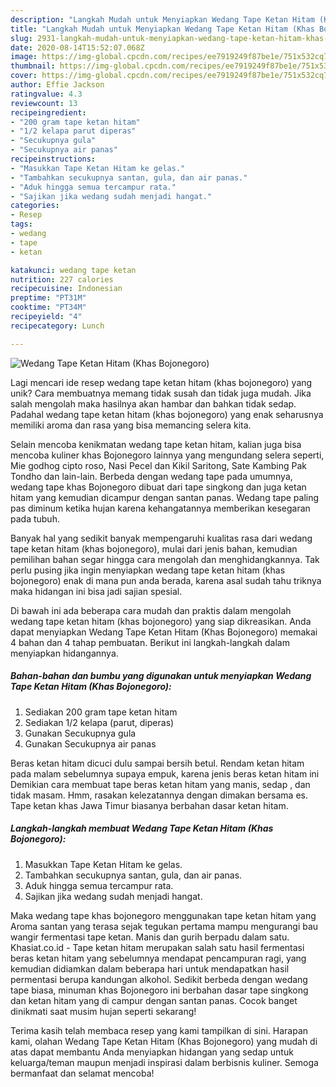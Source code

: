 ```yaml
---
description: "Langkah Mudah untuk Menyiapkan Wedang Tape Ketan Hitam (Khas Bojonegoro), Bikin Ngiler"
title: "Langkah Mudah untuk Menyiapkan Wedang Tape Ketan Hitam (Khas Bojonegoro), Bikin Ngiler"
slug: 2931-langkah-mudah-untuk-menyiapkan-wedang-tape-ketan-hitam-khas-bojonegoro-bikin-ngiler
date: 2020-08-14T15:52:07.068Z
image: https://img-global.cpcdn.com/recipes/ee7919249f87be1e/751x532cq70/wedang-tape-ketan-hitam-khas-bojonegoro-foto-resep-utama.jpg
thumbnail: https://img-global.cpcdn.com/recipes/ee7919249f87be1e/751x532cq70/wedang-tape-ketan-hitam-khas-bojonegoro-foto-resep-utama.jpg
cover: https://img-global.cpcdn.com/recipes/ee7919249f87be1e/751x532cq70/wedang-tape-ketan-hitam-khas-bojonegoro-foto-resep-utama.jpg
author: Effie Jackson
ratingvalue: 4.3
reviewcount: 13
recipeingredient:
- "200 gram tape ketan hitam"
- "1/2 kelapa parut diperas"
- "Secukupnya gula"
- "Secukupnya air panas"
recipeinstructions:
- "Masukkan Tape Ketan Hitam ke gelas."
- "Tambahkan secukupnya santan, gula, dan air panas."
- "Aduk hingga semua tercampur rata."
- "Sajikan jika wedang sudah menjadi hangat."
categories:
- Resep
tags:
- wedang
- tape
- ketan

katakunci: wedang tape ketan 
nutrition: 227 calories
recipecuisine: Indonesian
preptime: "PT31M"
cooktime: "PT34M"
recipeyield: "4"
recipecategory: Lunch

---
```



![Wedang Tape Ketan Hitam (Khas Bojonegoro)](https://img-global.cpcdn.com/recipes/ee7919249f87be1e/751x532cq70/wedang-tape-ketan-hitam-khas-bojonegoro-foto-resep-utama.jpg)

Lagi mencari ide resep wedang tape ketan hitam (khas bojonegoro) yang unik? Cara membuatnya memang tidak susah dan tidak juga mudah. Jika salah mengolah maka hasilnya akan hambar dan bahkan tidak sedap. Padahal wedang tape ketan hitam (khas bojonegoro) yang enak seharusnya memiliki aroma dan rasa yang bisa memancing selera kita.

Selain mencoba kenikmatan wedang tape ketan hitam, kalian juga bisa mencoba kuliner khas Bojonegoro lainnya yang mengundang selera seperti, Mie godhog cipto roso, Nasi Pecel dan Kikil Saritong, Sate Kambing Pak Tondho dan lain-lain. Berbeda dengan wedang tape pada umumnya, wedang tape khas Bojonegoro dibuat dari tape singkong dan juga ketan hitam yang kemudian dicampur dengan santan panas. Wedang tape paling pas diminum ketika hujan karena kehangatannya memberikan kesegaran pada tubuh.

Banyak hal yang sedikit banyak mempengaruhi kualitas rasa dari wedang tape ketan hitam (khas bojonegoro), mulai dari jenis bahan, kemudian pemilihan bahan segar hingga cara mengolah dan menghidangkannya. Tak perlu pusing jika ingin menyiapkan wedang tape ketan hitam (khas bojonegoro) enak di mana pun anda berada, karena asal sudah tahu triknya maka hidangan ini bisa jadi sajian spesial.


Di bawah ini ada beberapa cara mudah dan praktis dalam mengolah wedang tape ketan hitam (khas bojonegoro) yang siap dikreasikan. Anda dapat menyiapkan Wedang Tape Ketan Hitam (Khas Bojonegoro) memakai 4 bahan dan 4 tahap pembuatan. Berikut ini langkah-langkah dalam menyiapkan hidangannya.

<!--inarticleads1-->

##### Bahan-bahan dan bumbu yang digunakan untuk menyiapkan Wedang Tape Ketan Hitam (Khas Bojonegoro):

1. Sediakan 200 gram tape ketan hitam
1. Sediakan 1/2 kelapa (parut, diperas)
1. Gunakan Secukupnya gula
1. Gunakan Secukupnya air panas


Beras ketan hitam dicuci dulu sampai bersih betul. Rendam ketan hitam pada malam sebelumnya supaya empuk, karena jenis beras ketan hitam ini Demikian cara membuat tape beras ketan hitam yang manis, sedap , dan tidak masam. Hmm, rasakan kelezatannya dengan dimakan bersama es. Tape ketan khas Jawa Timur biasanya berbahan dasar ketan hitam. 

<!--inarticleads2-->

##### Langkah-langkah membuat Wedang Tape Ketan Hitam (Khas Bojonegoro):

1. Masukkan Tape Ketan Hitam ke gelas.
1. Tambahkan secukupnya santan, gula, dan air panas.
1. Aduk hingga semua tercampur rata.
1. Sajikan jika wedang sudah menjadi hangat.


Maka wedang tape khas bojonegoro menggunakan tape ketan hitam yang Aroma santan yang terasa sejak tegukan pertama mampu mengurangi bau wangir fermentasi tape ketan. Manis dan gurih berpadu dalam satu. Khasiat.co.id - Tape ketan hitam merupakan salah satu hasil fermentasi beras ketan hitam yang sebelumnya mendapat pencampuran ragi, yang kemudian didiamkan dalam beberapa hari untuk mendapatkan hasil permentasi berupa kandungan alkohol. Sedikit berbeda dengan wedang tape biasa, minuman khas Bojonegoro ini berbahan dasar tape singkong dan ketan hitam yang di campur dengan santan panas. Cocok banget dinikmati saat musim hujan seperti sekarang! 

Terima kasih telah membaca resep yang kami tampilkan di sini. Harapan kami, olahan Wedang Tape Ketan Hitam (Khas Bojonegoro) yang mudah di atas dapat membantu Anda menyiapkan hidangan yang sedap untuk keluarga/teman maupun menjadi inspirasi dalam berbisnis kuliner. Semoga bermanfaat dan selamat mencoba!
